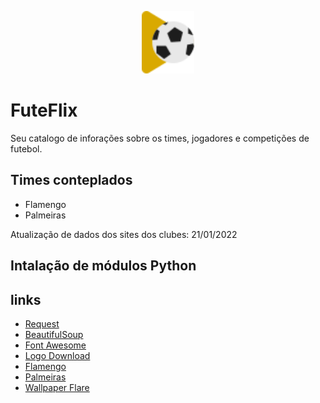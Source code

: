 <p align="center">
  <img height="100rem" src="img/icons/favicon.svg"/>
</p>

# FuteFlix

Seu catalogo de inforações sobre os times, jogadores e competições de futebol.

## Times conteplados

- Flamengo
- Palmeiras

Atualização de dados dos sites dos clubes: 21/01/2022

## Intalação de módulos Python

## links

- [Request](https://docs.python-requests.org/pt_BR/latest/user/install.html)
- [BeautifulSoup](https://pypi.org/project/beautifulsoup4/)
- [Font Awesome](https://fontawesome.com)
- [Logo Download](https://logodownload.org)
- [Flamengo](https://www.flamengo.com.br/elencos/elenco-profissional)
- [Palmeiras](https://www.palmeiras.com.br/elenco/)
- [Wallpaper Flare](https://www.wallpaperflare.com)
